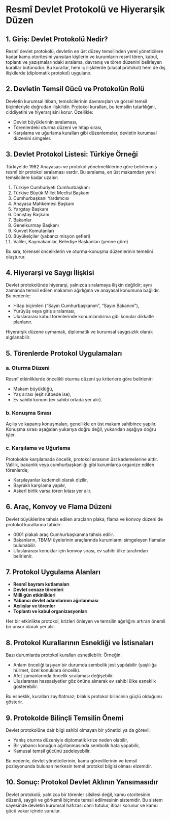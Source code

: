 # Resmî Devlet Protokolü ve Hiyerarşik Düzen

## 1. Giriş: Devlet Protokolü Nedir?

Resmî devlet protokolü, devletin en üst düzey temsilinden yerel yöneticilere kadar kamu otoritesini yansıtan kişilerin ve kurumların resmî tören, kabul, toplantı ve yazışmalarındaki sıralama, davranış ve tören düzenini belirleyen kurallar bütünüdür. Bu kurallar, hem iç ilişkilerde (ulusal protokol) hem de dış ilişkilerde (diplomatik protokol) uygulanır.

## 2. Devletin Temsil Gücü ve Protokolün Rolü

Devletin kurumsal itibarı, temsilcilerinin davranışları ve görsel temsil biçimleriyle doğrudan ilişkilidir. Protokol kuralları, bu temsilin tutarlılığını, ciddiyetini ve hiyerarşisini korur. Özellikle:

- Devlet büyüklerinin sıralaması,
- Törenlerdeki oturma düzeni ve hitap sırası,
- Karşılama ve uğurlama kuralları gibi düzenlemeler,
  devletin kurumsal düzenini simgeler.

## 3. Devlet Protokol Listesi: Türkiye Örneği

Türkiye'de 1982 Anayasası ve protokol yönetmeliklerine göre belirlenmiş resmî bir protokol sıralaması vardır. Bu sıralama, en üst makamdan yerel temsilcilere kadar uzanır:

1. Türkiye Cumhuriyeti Cumhurbaşkanı
2. Türkiye Büyük Millet Meclisi Başkanı
3. Cumhurbaşkanı Yardımcısı
4. Anayasa Mahkemesi Başkanı
5. Yargıtay Başkanı
6. Danıştay Başkanı
7. Bakanlar
8. Genelkurmay Başkanı
9. Kuvvet Komutanları
10. Büyükelçiler (yabancı misyon şefleri)
11. Valiler, Kaymakamlar, Belediye Başkanları (yerine göre)

Bu sıra, törensel önceliklerin ve oturma-konuşma düzenlerinin temelini oluşturur.

## 4. Hiyerarşi ve Saygı İlişkisi

Devlet protokolünde hiyerarşi, yalnızca sıralamaya ilişkin değildir; aynı zamanda temsil edilen makamın ağırlığına ve anayasal konumuna bağlıdır. Bu nedenle:

- Hitap biçimleri (“Sayın Cumhurbaşkanım”, “Sayın Bakanım”),
- Yürüyüş veya giriş sıralaması,
- Uluslararası kabul törenlerinde konumlandırma gibi konular dikkatle planlanır.

Hiyerarşik düzene uymamak, diplomatik ve kurumsal saygısızlık olarak algılanabilir.

## 5. Törenlerde Protokol Uygulamaları

### a. Oturma Düzeni

Resmî etkinliklerde öncelikli oturma düzeni şu kriterlere göre belirlenir:

- Makam büyüklüğü,
- Yaş sırası (eşit rütbede ise),
- Ev sahibi konum (ev sahibi ortada yer alır).

### b. Konuşma Sırası

Açılış ve kapanış konuşmaları, genellikle en üst makam sahibince yapılır. Konuşma sırası aşağıdan yukarıya doğru değil, yukarıdan aşağıya doğru işler.

### c. Karşılama ve Uğurlama

Protokolde karşılamada öncelik, protokol sırasının üst kademelerine aittir. Valilik, bakanlık veya cumhurbaşkanlığı gibi kurumlarca organize edilen törenlerde;

- Karşılayanlar kademeli olarak dizilir,
- Bayraklı karşılama yapılır,
- Askerî birlik varsa tören kıtası yer alır.

## 6. Araç, Konvoy ve Flama Düzeni

Devlet büyüklerine tahsis edilen araçların plaka, flama ve konvoy düzeni de protokol kurallarına tabidir:

- 0001 plakalı araç Cumhurbaşkanına tahsis edilir.
- Bakanların, TBMM üyelerinin araçlarında kurumlarını simgeleyen flamalar bulunabilir.
- Uluslararası konuklar için konvoy sırası, ev sahibi ülke tarafından belirlenir.

## 7. Protokol Uygulama Alanları

- **Resmî bayram kutlamaları**
- **Devlet cenaze törenleri**
- **Milli gün etkinlikleri**
- **Yabancı devlet adamlarının ağırlanması**
- **Açılışlar ve törenler**
- **Toplantı ve kabul organizasyonları**

Her bir etkinlikte protokol, krizleri önleyen ve temsilin ağırlığını artıran önemli bir unsur olarak yer alır.

## 8. Protokol Kurallarının Esnekliği ve İstisnaları

Bazı durumlarda protokol kuralları esnetilebilir. Örneğin:

- Anlam önceliği taşıyan bir durumda sembolik jest yapılabilir (yaşlılığa hürmet, özel konuklara öncelik).
- Afet zamanlarında öncelik sıralaması değişebilir.
- Uluslararası hassasiyetler göz önüne alınarak ev sahibi ülke esneklik gösterebilir.

Bu esneklik, kuralları zayıflatmaz; bilakis protokol bilincinin güçlü olduğunu gösterir.

## 9. Protokolde Bilinçli Temsilin Önemi

Devlet protokolüne dair bilgi sahibi olmayan bir yönetici ya da görevli;

- Yanlış oturma düzeniyle diplomatik krize neden olabilir,
- Bir yabancı konuğun ağırlanmasında sembolik hata yapabilir,
- Kamusal temsil gücünü zedeleyebilir.

Bu nedenle, devlet yöneticilerinin, kamu görevlilerinin ve temsil pozisyonunda bulunan herkesin temel protokol bilgisi olması elzemdir.

## 10. Sonuç: Protokol Devlet Aklının Yansımasıdır

Devlet protokolü; yalnızca bir törenler silsilesi değil, kamu otoritesinin düzenli, saygılı ve görkemli biçimde temsil edilmesinin sistemidir. Bu sistem sayesinde devletin kurumsal hafızası canlı tutulur, itibar korunur ve kamu gücü vakar içinde sunulur.
